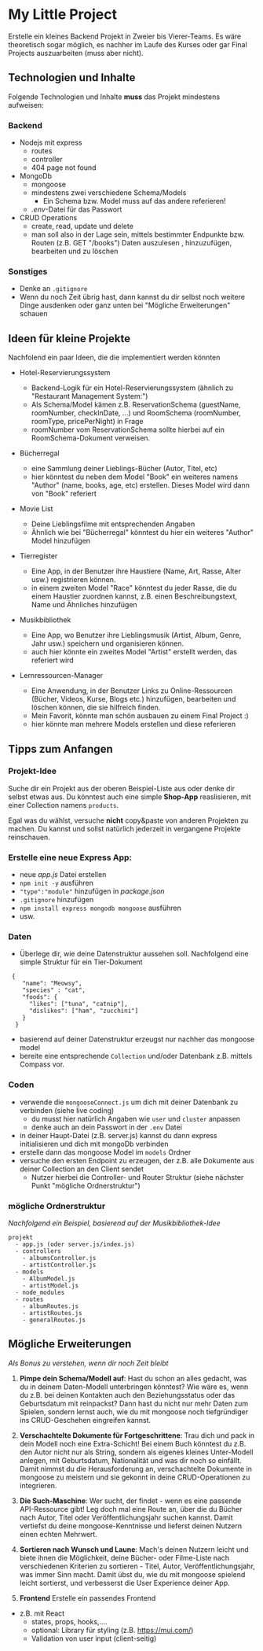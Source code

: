 # My Little Project 

Erstelle ein kleines Backend Projekt in Zweier bis Vierer-Teams. Es wäre theoretisch sogar möglich, es nachher im Laufe des Kurses oder gar Final Projects auszuarbeiten (muss aber nicht).



## Technologien und Inhalte
Folgende Technologien und Inhalte **muss** das Projekt mindestens aufweisen:

### Backend


* Nodejs mit express
	* routes
	* controller
	* 404 page not found
* MongoDb
	* mongoose
	* mindestens zwei verschiedene Schema/Models
		* Ein Schema bzw. Model muss auf das andere referieren!
	* _.env_-Datei für das Passwort
* CRUD Operations
 	* create, read, update und delete
	* man soll also in der Lage sein, mittels bestimmter Endpunkte bzw. Routen (z.B. GET "/books") Daten auszulesen , hinzuzufügen, bearbeiten und zu löschen


	

### Sonstiges
* Denke an `.gitignore`
* Wenn du noch Zeit übrig hast, dann kannst du dir selbst noch weitere Dinge ausdenken oder ganz unten bei "Mögliche Erweiterungen" schauen


## Ideen für kleine Projekte
Nachfolend ein paar Ideen, die die implementiert werden könnten

* Hotel-Reservierungssystem
  	* Backend-Logik für ein Hotel-Reservierungssystem (ähnlich zu "Restaurant Management System:")
  	* Als Schema/Model kämen z.B. ReservationSchema (guestName, roomNumber, checkInDate, ...) und RoomSchema (roomNumber, roomType, pricePerNight) in Frage
  	*  roomNumber vom ReservationSchema sollte hierbei auf ein RoomSchema-Dokument verweisen.
* Bücherregal
  *  eine Sammlung deiner Lieblings-Bücher (Autor, Titel, etc)
  *  hier könntest du neben dem Model "Book" ein weiteres namens "Author" (name, books, age, etc) erstellen. Dieses Model wird dann von "Book" referiert
* Movie List
  * Deine Lieblingsfilme mit entsprechenden Angaben
  * Ähnlich wie bei "Bücherregal" könntest du hier ein weiteres "Author" Model hinzufügen

* Tierregister
  * Eine App, in der Benutzer ihre Haustiere (Name, Art, Rasse, Alter usw.) registrieren können.
  * in einem zweiten Model "Race" könntest du jeder Rasse, die du einem Haustier zuordnen kannst, z.B. einen Beschreibungstext, Name und Ähnliches  hinzufügen
* Musikbibliothek
	* Eine App, wo Benutzer ihre Lieblingsmusik (Artist, Album, Genre, Jahr usw.) speichern und organisieren können.
   	* auch hier könnte ein zweites Model "Artist" erstellt werden, das referiert wird
* Lernressourcen-Manager
	* Eine Anwendung, in der Benutzer Links zu Online-Ressourcen (Bücher, Videos, Kurse, Blogs etc.) hinzufügen, bearbeiten und löschen können, die sie hilfreich finden.
   	* Mein Favorit, könnte man schön ausbauen zu einem Final Project :)
   	* hier könnte man mehrere Models erstellen und diese referieren


 
## Tipps zum Anfangen
### Projekt-Idee
Suche dir ein Projekt aus der oberen Beispiel-Liste aus oder denke dir selbst etwas aus. Du könntest auch eine simple **Shop-App** reaslisieren, mit einer Collection namens `products`.

Egal was du wählst, versuche **nicht** copy&paste von anderen Projekten zu machen. Du kannst und sollst natürlich jederzeit in vergangene Projekte reinschauen.

### Erstelle eine neue Express App: 
* neue _app.js_ Datei erstellen
* ```npm init -y``` ausführen
* ```"type":"module"``` hinzufügen in _package.json_
* `.gitignore` hinzufügen
* ```npm install express mongodb mongoose``` ausführen
* usw.

### Daten
* Überlege dir, wie deine Datenstruktur aussehen soll.
Nachfolgend eine simple Struktur für ein Tier-Dokument
```
 {
    "name": "Meowsy",
    "species" : "cat",
    "foods": {
      "likes": ["tuna", "catnip"],
      "dislikes": ["ham", "zucchini"]
    }
  }
```
 * basierend auf deiner Datenstruktur erzeugst nur nachher das mongoose model
 * bereite eine entsprechende `Collection` und/oder Datenbank z.B. mittels Compass vor.


### Coden
* verwende die `mongooseConnect.js` um dich mit deiner Datenbank zu verbinden (siehe live coding)
  * du musst hier natürlich  Angaben wie `user` und `cluster` anpassen
  * denke auch an dein Passwort in der `.env` Datei
* in deiner Haupt-Datei (z.B. server.js) kannst du dann express initialisieren und dich mit mongoDb verbinden
* erstelle dann das mongoose Model im `models` Ordner
* versuche den ersten Endpoint zu erzeugen, der z.B. alle Dokumente aus deiner Collection an den Client sendet
  * Nutzer hierbei die Controller- und Router Struktur (siehe nächster Punkt "mögliche Ordnerstruktur")

### mögliche Ordnerstruktur
_Nachfolgend ein Beispiel, basierend auf der Musikbibliothek-Idee_
```
projekt
  - app.js (oder server.js/index.js)
  - controllers
    - albumsController.js
    - artistController.js
  - models
    - AlbumModel.js
    - artistModel.js
  - node_modules
  - routes
    - albumRoutes.js
    - artistRoutes.js
    - generalRoutes.js
```

## Mögliche Erweiterungen
_Als Bonus zu verstehen, wenn dir noch Zeit bleibt_


1. **Pimpe dein Schema/Modell auf**: Hast du schon an alles gedacht, was du in deinem Daten-Modell unterbringen könntest? Wie wäre es, wenn du z.B. bei deinen Kontakten auch den Beziehungsstatus oder das Geburtsdatum mit reinpackst? Dann hast du nicht nur mehr Daten zum Spielen, sondern lernst auch, wie du mit mongoose noch tiefgründiger ins CRUD-Geschehen eingreifen kannst.

2. **Verschachtelte Dokumente für Fortgeschrittene**: Trau dich und pack in dein Modell noch eine Extra-Schicht! Bei einem Buch könntest du z.B. den Autor nicht nur als String, sondern als eigenes kleines Unter-Modell anlegen, mit Geburtsdatum, Nationalität und was dir noch so einfällt. Damit nimmst du die Herausforderung an, verschachtelte Dokumente in mongoose zu meistern und sie gekonnt in deine CRUD-Operationen zu integrieren.

4. **Die Such-Maschine**: Wer sucht, der findet - wenn es eine passende API-Ressource gibt! Leg doch mal eine Route an, über die du Bücher nach Autor, Titel oder Veröffentlichungsjahr suchen kannst. Damit vertiefst du deine mongoose-Kenntnisse und lieferst deinen Nutzern einen echten Mehrwert.

6. **Sortieren nach Wunsch und Laune**: Mach's deinen Nutzern leicht und biete ihnen die Möglichkeit, deine Bücher- oder Filme-Liste nach verschiedenen Kriterien zu sortieren - Titel, Autor, Veröffentlichungsjahr, was immer Sinn macht. Damit übst du, wie du mit mongoose spielend leicht sortierst, und verbesserst die User Experience deiner App.
7. **Frontend**
Erstelle ein passendes Frontend
* z.B. mit React
	* states, props, hooks,....
	* optional: Library für styling (z.B. https://mui.com/)
	* Validation von user input (client-seitig)
